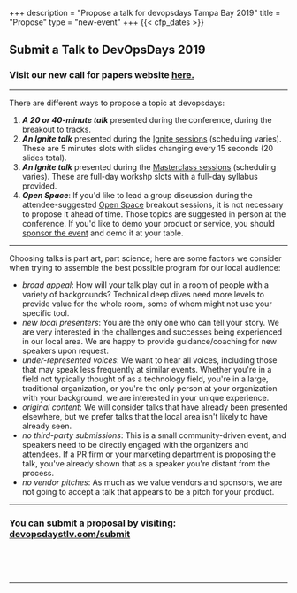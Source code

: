 +++
description = "Propose a talk for devopsdays Tampa Bay 2019"
title = "Propose"
type = "new-event"
+++
{{< cfp_dates >}}

<h2>Submit a Talk to DevOpsDays 2019</h2>
<h3>Visit our new call for papers website <a href="https://devopsdaystlv.com" target="_blank">here.</a></h3>

<hr>

There are different ways to propose a topic at devopsdays:
<ol>
  <li><strong><em>A 20 or 40-minute talk</em></strong> presented during the conference, during the breakout to tracks.</li>
  <li><strong><em>An Ignite talk</em></strong> presented during the <a href="/pages/ignite-talks-format">Ignite sessions</a> (scheduling varies). These are 5 minutes slots with slides changing every 15 seconds (20 slides total).</li>
  <li><strong><em>An Ignite talk</em></strong> presented during the <a href="/pages/ignite-talks-format">Masterclass sessions</a> (scheduling varies). These are full-day workshp slots with a full-day syllabus provided.</li>
  <li><strong><em>Open Space</em></strong>: If you'd like to lead a group discussion during the attendee-suggested <a href="/pages/open-space-format">Open Space</a> breakout sessions, it is not necessary to propose it ahead of time. Those topics are suggested in person at the conference. If you'd like to demo your product or service, you should <a href="../sponsor">sponsor the event</a> and demo it at your table.
</ol>

<hr>

Choosing talks is part art, part science; here are some factors we consider when trying to assemble the best possible program for our local audience:

- _broad appeal_: How will your talk play out in a room of people with a variety of backgrounds? Technical deep dives need more levels to provide value for the whole room, some of whom might not use your specific tool.
- _new local presenters_: You are the only one who can tell your story. We are very interested in the challenges and successes being experienced in our local area. We are happy to provide guidance/coaching for new speakers upon request.
- _under-represented voices_: We want to hear all voices, including those that may speak less frequently at similar events. Whether you're in a field not typically thought of as a technology field, you're in a large, traditional organization, or you're the only person at your organization with your background, we are interested in your unique experience.
- _original content_: We will consider talks that have already been presented elsewhere, but we prefer talks that the local area isn't likely to have already seen.
- _no third-party submissions_: This is a small community-driven event, and speakers need to be directly engaged with the organizers and attendees. If a PR firm or your marketing department is proposing the talk, you've already shown that as a speaker you're distant from the process.
- _no vendor pitches_: As much as we value vendors and sponsors, we are not going to accept a talk that appears to be a pitch for your product.

<hr>

<h3><strong>You can submit a proposal by visiting:</strong><a href="https://devopsdaystlv.com/submit" target="_blank"> devopsdaystlv.com/submit</a></h3>
<p>&nbsp;</p>
<p>&nbsp;</p>

<hr/>